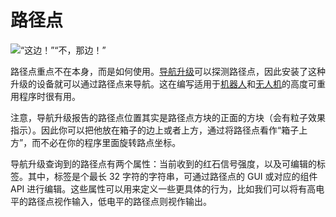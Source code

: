 # 路径点

![“这边！”“不，那边！”](oredict:opencomputers:waypoint)

路径点重点不在本身，而是如何使用。[导航升级](../item/navigationUpgrade.md)可以探测路径点，因此安装了这种升级的设备就可以通过路径点来导航。这在编写适用于[机器人](robot.md)和[无人机](../item/drone.md)的高度可重用程序时很有用。

注意，导航升级报告的路径点位置其实是路径点方块的正面的方块（会有粒子效果指示）。因此你可以把他放在箱子的边上或者上方，通过将路径点看作“箱子上方”，而不必在你的程序里面旋转路点坐标。

导航升级查询到的路径点有两个属性：当前收到的红石信号强度，以及可编辑的标签。其中，标签是个最长 32 字符的字符串，可通过路径点的 GUI 或对应的组件 API 进行编辑。这些属性可以用来定义一些更具体的行为，比如我们可以将有高电平的路径点视作输入，低电平的路径点则视作输出。
